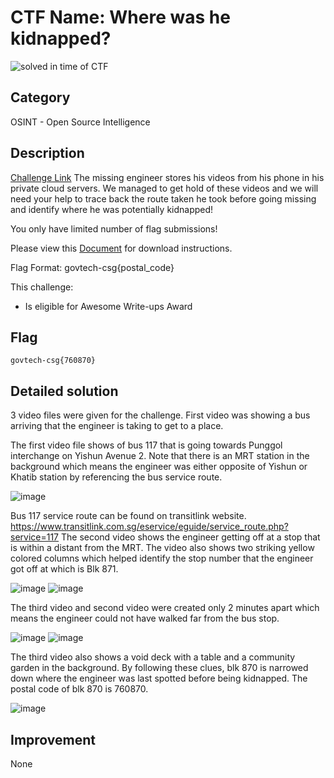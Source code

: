 # CTF Name: Where was he kidnapped?
![solved in time of CTF](https://img.shields.io/badge/solved-in%20time%20of%20CTF-brightgreen.svg) 

## Category
OSINT - Open Source Intelligence
## Description
[Challenge Link](https://play.cat1.stf-2020.alttablabs.sg/game/cki97dbjd0pkv0884b2lrlvu2)
The missing engineer stores his videos from his phone in his private cloud servers. We managed to get hold of these videos and we will need your help to trace back the route taken he took before going missing and identify where he was potentially kidnapped!

You only have limited number of flag submissions!

Please view this [Document](https://public-download-files-1w4tlnkelo-stf-cat-1.s3-ap-southeast-1.amazonaws.com/OSINT+Challenges.zip) for download instructions.

Flag Format: govtech-csg{postal_code}

This challenge:
- Is eligible for Awesome Write-ups Award

## Flag
```
govtech-csg{760870}
```

## Detailed solution
3 video files were given for the challenge.
First video was showing a bus arriving that the engineer is taking to get to a place. 

The first video file shows of bus 117 that is going towards Punggol interchange on Yishun Avenue 2. Note that there is an MRT station in the background which means the engineer was either opposite of Yishun or Khatib station by referencing the bus service route.


![image](./1.png)


Bus 117 service route can be found on transitlink website.
https://www.transitlink.com.sg/eservice/eguide/service_route.php?service=117
The second video shows the engineer getting off at a stop that is within a distant from the MRT. The video also shows two striking yellow colored columns which helped identify the stop number that the engineer got off at which is Blk 871.


![image](./2.png)
![image](./3.png)


The third video and second video were created only 2 minutes apart which means the engineer could not have walked far from the bus stop. 


![image](./4.png)
![image](./5.png)

The third video also shows a void deck with a table and a community garden in the background. By following these clues, blk 870 is narrowed down where the engineer was last spotted before being kidnapped. The postal code of blk 870 is 760870.


![image](./6.png)

## Improvement
None